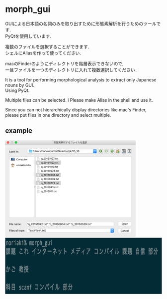 # morph_gui

GUIによる日本語の名詞のみを取り出すために形態素解析を行うためのツールです.  
PyQtを使用しています.  
  
複数のファイルを選択することができます．  
シェルにAliasを作って使ってください.  
  
macのFinderのようにディレクトリを階層表示できないので,  
一旦ファイルを一つのディレクトリに入れて複数選択してください． 

It is a tool for performing morphological analysis to extract only Japanese nouns by GUI.  
Using PyQt.  
  
Multiple files can be selected. i
Please make Alias in the shell and use it.

Since you can not hierarchically display directories like mac's Finder,   
please put files in one directory and select multiple.  
  
## example
<img src="/image/形態素解析するファイルを選択.png" width=420 height=310 alt="input">  
  
<img src="/image/ターミナル.png" width=620 height=180 alt="output">  

